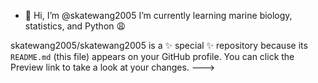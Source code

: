 - 👋 Hi, I’m @skatewang2005
I’m currently learning marine biology, statistics, and Python 😩


skatewang2005/skatewang2005 is a ✨ special ✨ repository because its `README.md` (this file) appears on your GitHub profile.
You can click the Preview link to take a look at your changes.
--->
